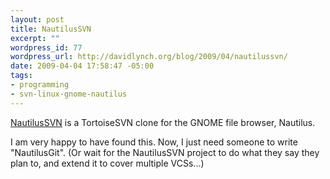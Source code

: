```yaml
--- 
layout: post
title: NautilusSVN
excerpt: ""
wordpress_id: 77
wordpress_url: http://davidlynch.org/blog/2009/04/nautilussvn/
date: 2009-04-04 17:58:47 -05:00
tags: 
- programming
- svn-linux-gnome-nautilus
---
```

<a href="http://code.google.com/p/nautilussvn/">NautilusSVN</a> is a TortoiseSVN clone for the GNOME file browser, Nautilus.

I am very happy to have found this. Now, I just need someone to write "NautilusGit". (Or wait for the NautilusSVN project to do what they say they plan to, and extend it to cover multiple VCSs...)
